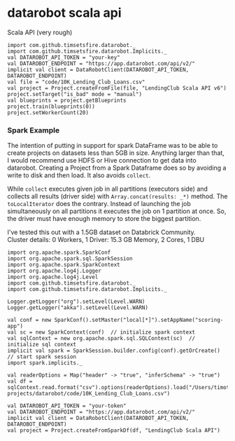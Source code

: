 # datarobot scala api

Scala API (very rough)

```
import com.github.timsetsfire.datarobot._
import com.github.timsetsfire.datarobot.Implicits._
val DATAROBOT_API_TOKEN = "your-key"
val DATAROBOT_ENDPOINT = "https://app.datarobot.com/api/v2/"
implicit val client = DataRobotClient(DATAROBOT_API_TOKEN, DATAROBOT_ENDPOINT)
val file = "code/10K_Lending_Club_Loans.csv"
val project = Project.createFromFile(file, "LendingClub Scala API v6")
project.setTarget("is_bad" mode = "manual")
val blueprints = project.getBlueprints
project.train(blueprints(0))
project.setWorkerCount(20)
```

### Spark Example 

The intention of putting in support for spark DataFrame was to be able to create projects
on datasets less than 5GB in size.  Anything larger than that, I would recommend use HDFS or Hive connection to get data into datarobot.  Creating a Project from a Spark Dataframe does so by avoiding a write to disk and then load.  It also avoids `collect`.  

While `collect` executes given job in all partitions (executors side) and collects all results (driver side) with `Array.concat(results: _*)` method. The `toLocalIterator` does the contrary. Instead of launching the job simultaneously on all partitions it executes the job on 1 partition at once. So, the driver must have enough memory to store the biggest partition.  

I've tested this out with a 1.5GB dataset on Databrick Community.  
Cluster details: 0 Workers, 1 Driver: 15.3 GB Memory, 2 Cores, 1 DBU


```code :scala
import org.apache.spark.SparkConf
import org.apache.spark.sql.SparkSession
import org.apache.spark.SparkContext
import org.apache.log4j.Logger
import org.apache.log4j.Level
import com.github.timsetsfire.datarobot._
import com.github.timsetsfire.datarobot.Implicits._

Logger.getLogger("org").setLevel(Level.WARN)
Logger.getLogger("akka").setLevel(Level.WARN)

val conf = new SparkConf().setMaster("local[*]").setAppName("scoring-app")
val sc = new SparkContext(conf)  // initialize spark context
val sqlContext = new org.apache.spark.sql.SQLContext(sc)  // initialize sql context
implicit val spark = SparkSession.builder.config(conf).getOrCreate() // start spark session 
import spark.implicits._

val readerOptions = Map("header" -> "true", "inferSchema" -> "true") 
val df = sqlContext.read.format("csv").options(readerOptions).load("/Users/timothy.whittaker/Desktop/sbt-projects/datarobot/code/10K_Lending_Club_Loans.csv")

val DATAROBOT_API_TOKEN = "your-token"
val DATAROBOT_ENDPOINT = "https://app.datarobot.com/api/v2/"
implicit val client = DataRobotClient(DATAROBOT_API_TOKEN, DATAROBOT_ENDPOINT)
val project = Project.createFromSparkDf(df, "LendingClub Scala API")
```
